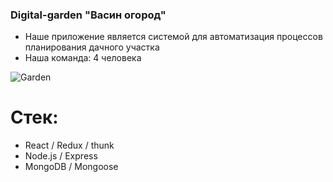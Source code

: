 ### Digital-garden "Васин огород"

* Наше приложение является системой для автоматизация процессов планирования дачного участка
* Наша команда: 4 человека

![Garden](https://github.com/Nastavshev/digital-garden/blob/main/frontend/public/gif/learn.gif)

# Стек:

* React / Redux / thunk
* Node.js / Express
* MongoDB / Mongoose


